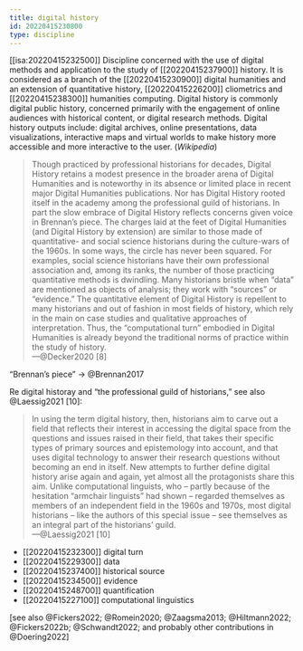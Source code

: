 ```yaml
---
title: digital history
id: 20220415230800
type: discipline
---
```


[[isa:20220415232500]] Discipline concerned with the use of digital methods and application to the study of [[20220415237900]] history. It is considered as a branch of the [[20220415230900]] digital humanities and an extension of quantitative history, [[20220415226200]] cliometrics and [[20220415238300]] humanities computing. Digital history is commonly digital public history, concerned primarily with the engagement of online audiences with historical content, or digital research methods. Digital history outputs include: digital archives, online presentations, data visualizations, interactive maps and virtual worlds to make history more accessible and more interactive to the user. (*Wikipedia*)

> Though practiced by professional historians for decades, Digital History retains a modest presence in the broader arena of Digital Humanities and is noteworthy in its absence or limited place in recent major Digital Humanities publications.  Nor has Digital History rooted itself in the academy among the professional guild of historians.  In part the slow embrace of Digital History reflects concerns given voice in Brennan’s piece. The charges laid at the feet of Digital Humanities (and Digital History by extension) are similar to those made of quantitative- and social science historians during the culture-wars of the 1960s. In some ways, the circle has never been squared. For examples, social science historians have their own professional association and, among its ranks, the number of those practicing quantitative methods is dwindling. Many historians bristle when “data” are mentioned as objects of analysis; they work with “sources” or “evidence.” The quantitative element of Digital History is repellent to many historians and out of fashion in most fields of history, which rely in the main on case studies and qualitative approaches of interpretation. Thus, the “computational turn” embodied in Digital Humanities is already beyond the traditional norms of practice within the study of history.  
—@Decker2020 [8]

“Brennan’s piece” → @Brennan2017

Re digital historay and “the professional guild of historians,” see also @Laessig2021 [10]:

> In using the term digital history, then, historians aim to carve out a field that reflects their interest in accessing the digital space from the questions and issues raised in their field, that takes their specific types of primary sources and epistemology into account, and that uses digital technology to answer their research questions without becoming an end in itself.  New attempts to further define digital history arise again and again, yet almost all the protagonists share this aim.  Unlike computational linguists, who – partly because of the hesitation “armchair linguists” had shown – regarded themselves as members of an independent field in the 1960s and 1970s, most digital historians – like the authors of this special issue – see themselves as an integral part of the historians’ guild.  
—@Laessig2021 [10]

- [[20220415232300]] digital turn
- [[20220415229300]] data
- [[20220415237400]] historical source
- [[20220415234500]] evidence
- [[20220415248700]] quantification
- [[20220415227100]] computational linguistics 

[see also @Fickers2022; @Romein2020; @Zaagsma2013; @Hiltmann2022; @Fickers2022b; @Schwandt2022; and probably other contributions in @Doering2022]
